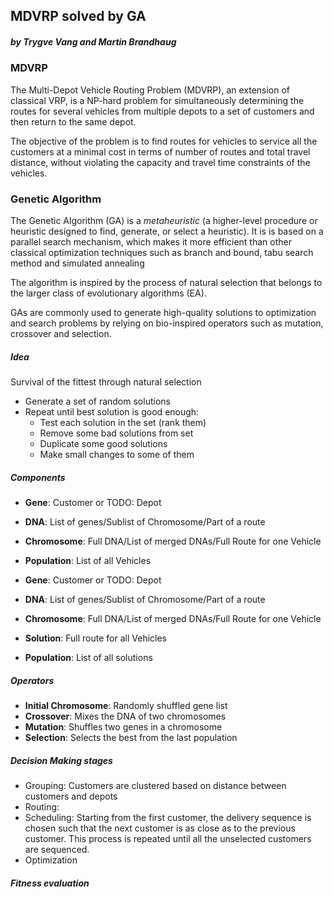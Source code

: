 ## MDVRP solved by GA
##### by Trygve Vang and Martin Brandhaug


### MDVRP
The Multi-Depot Vehicle Routing Problem (MDVRP), an extension of classical VRP, is a
NP-hard problem for simultaneously determining the routes for several vehicles from multiple depots to
a set of customers and then return to the same depot. 

The objective of the problem is to find routes for
vehicles to service all the customers at a minimal cost in terms of number of routes and total travel
distance, without violating the capacity and travel time constraints of the vehicles.

### Genetic Algorithm
The Genetic Algorithm (GA) is a _metaheuristic_ (a higher-level procedure or heuristic designed to find, generate, or select a heuristic). It is is based on a parallel search mechanism, which makes it more efficient than other
                                                                                                                                                classical optimization techniques such as branch and bound, tabu search method and simulated annealing

The algorithm is inspired by the process of natural selection that belongs to the larger class of evolutionary algorithms (EA). 

GAs are commonly used to generate high-quality solutions to optimization and search problems by relying on bio-inspired operators such as mutation, crossover and selection.

##### Idea
Survival of the fittest through natural selection

* Generate a set of random solutions
* Repeat until best solution is good enough:
  * Test each solution in the set (rank them)
  * Remove some bad solutions from set
  * Duplicate some good solutions
  * Make small changes to some of them
  
##### Components
* **Gene**: Customer or TODO: Depot
* **DNA**: List of genes/Sublist of Chromosome/Part of a route
* **Chromosome**: Full DNA/List of merged DNAs/Full Route for one Vehicle
* **Population**: List of all Vehicles

* **Gene**: Customer or TODO: Depot
* **DNA**: List of genes/Sublist of Chromosome/Part of a route
* **Chromosome**: Full DNA/List of merged DNAs/Full Route for one Vehicle
* **Solution**: Full route for all Vehicles
* **Population**: List of all solutions

##### Operators
* **Initial Chromosome**: Randomly shuffled gene list
* **Crossover**: Mixes the DNA of two chromosomes
* **Mutation**: Shuffles two genes in a chromosome
* **Selection**: Selects the best from the last population

##### Decision Making stages
* Grouping: Customers are clustered based on distance between customers and depots
* Routing: 
* Scheduling: Starting from the first customer, the delivery sequence is chosen such that the next customer is as close as to the previous customer. This process is repeated until all the unselected customers are sequenced.
* Optimization
 
##### Fitness evaluation
